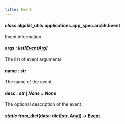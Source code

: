 ```yaml
---
title: Event
---
```

#### *class* algokit_utils.applications.app_spec.arc56.Event

Event information.

#### args *: list[[EventArg](/reference/algokit-utils-py/api/applications/app_spec/arc56/eventarg/#algokit_utils.applications.app_spec.arc56.EventArg)]*

The list of event arguments

#### name *: str*

The name of the event

#### desc *: str | None* *= None*

The optional description of the event

#### *static* from_dict(data: dict[str, Any]) → [Event](#algokit_utils.applications.app_spec.arc56.Event)